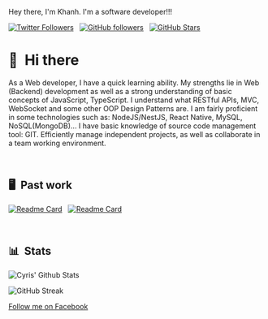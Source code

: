 Hey there, I'm Khanh. I'm a software developer!!!

[![Twitter Followers](https://img.shields.io/twitter/follow/KWalkerNNK?color=0E7FC0&logo=twitter&style=for-the-badge&label=Twitter)](https://twitter.com/KWalkerNNK) &nbsp; [![GitHub followers](https://img.shields.io/github/followers/KWalkerNNK?logo=GitHub&style=for-the-badge)](https://github.com/KWalkerNNK) &nbsp; [![GitHub Stars](https://img.shields.io/github/stars/KWalkerNNK?logo=github&style=for-the-badge)](https://github.com/KWalkerNNK) &nbsp;

# 👋 &nbsp;Hi there

As a Web developer, I have a quick learning ability. My strengths lie in Web (Backend) development as well as a strong understanding of basic concepts of JavaScript, TypeScript. I understand what RESTful APIs, MVC, WebSocket and some other OOP Design Patterns are.
I am fairly proficient in some technologies such as: NodeJS/NestJS, React Native, MySQL, NoSQL(MongoDB)...
I have basic knowledge of source code management tool: GIT.
Efficiently manage independent projects, as well as collaborate in a team working environment.

&nbsp;


## 🖥 &nbsp;Past work

[![Readme Card](https://github-readme-stats.vercel.app/api/pin/?username=KWalkerNNK&repo=feb&bg_color=0d1116&title_color=ce09ec&text_color=a4aacb&icon_color=007ec6)](https://github.com/KWalkerNNK/Feb) &nbsp; [![Readme Card](https://github-readme-stats.vercel.app/api/pin/?username=KWalkerNNK&repo=donghanh&bg_color=0d1116&title_color=ce09ec&text_color=a4aacb&icon_color=007ec6)](https://github.com/KWalkerNNK/donghanh)

&nbsp;

## 📊 &nbsp;Stats

![Cyris' Github Stats](https://github-readme-stats.vercel.app/api?username=KWalkerNNK&hide=contribs,prs&show_icons=true&bg_color=0d1116&title_color=ce09ec&text_color=a4aacb&icon_color=007ec6)

![GitHub Streak](https://github-readme-streak-stats.herokuapp.com/?user=KWalkerNNK&theme=dark&count_private=true&bg_color=0d1116&title_color=ce09ec&text_color=a4aacb&icon_color=007ec6)

<a rel="me" href="https://fb.com/KWalkerNNK">Follow me on Facebook</a>
